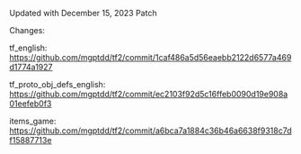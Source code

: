 Updated with December 15, 2023 Patch

Changes:

tf_english: https://github.com/mgptdd/tf2/commit/1caf486a5d56eaebb2122d6577a469d1774a1927

tf_proto_obj_defs_english: https://github.com/mgptdd/tf2/commit/ec2103f92d5c16ffeb0090d19e908a01eefeb0f3

items_game: https://github.com/mgptdd/tf2/commit/a6bca7a1884c36b46a6638f9318c7df15887713e
